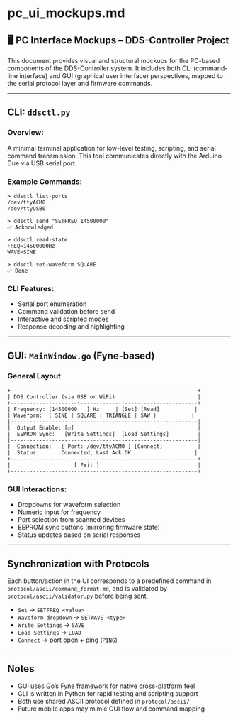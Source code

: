 # pc\_ui\_mockups.md

## 🖥️ PC Interface Mockups – DDS-Controller Project

This document provides visual and structural mockups for the PC-based components of the DDS-Controller system. It includes both CLI (command-line interface) and GUI (graphical user interface) perspectives, mapped to the serial protocol layer and firmware commands.

---

## CLI: `ddsctl.py`

### Overview:

A minimal terminal application for low-level testing, scripting, and serial command transmission. This tool communicates directly with the Arduino Due via USB serial port.

### Example Commands:

```
> ddsctl list-ports
/dev/ttyACM0
/dev/ttyUSB0

> ddsctl send "SETFREQ 14500000"
✅ Acknowledged

> ddsctl read-state
FREQ=14500000Hz
WAVE=SINE

> ddsctl set-waveform SQUARE
✅ Done
```

### CLI Features:

* Serial port enumeration
* Command validation before send
* Interactive and scripted modes
* Response decoding and highlighting

---

## GUI: `MainWindow.go` (Fyne-based)

### General Layout

```
+-----------------------------------------------------------+
| DDS Controller (via USB or WiFi)                          |
+---------------------+-------------------------------------+
| Frequency: [14500000   ] Hz     | [Set] [Read]           |
| Waveform:  ( SINE | SQUARE | TRIANGLE | SAW )           |
|-----------------------------------------------------------|
|  Output Enable: [☑]                                       |
|  EEPROM Sync:   [Write Settings]  [Load Settings]         |
|-----------------------------------------------------------|
|  Connection:   [ Port: /dev/ttyACM0 ] [Connect]           |
|  Status:       Connected, Last Ack OK                    |
+-----------------------------------------------------------+
|                    [ Exit ]                               |
+-----------------------------------------------------------+
```

### GUI Interactions:

* Dropdowns for waveform selection
* Numeric input for frequency
* Port selection from scanned devices
* EEPROM sync buttons (mirroring firmware state)
* Status updates based on serial responses

---

## Synchronization with Protocols

Each button/action in the UI corresponds to a predefined command in `protocol/ascii/command_format.md`, and is validated by `protocol/ascii/validator.py` before being sent.

* `Set` → `SETFREQ <value>`
* `Waveform dropdown` → `SETWAVE <type>`
* `Write Settings` → `SAVE`
* `Load Settings` → `LOAD`
* `Connect` → port open + ping (`PING`)

---

## Notes

* GUI uses Go’s Fyne framework for native cross-platform feel
* CLI is written in Python for rapid testing and scripting support
* Both use shared ASCII protocol defined in `protocol/ascii/`
* Future mobile apps may mimic GUI flow and command mapping
